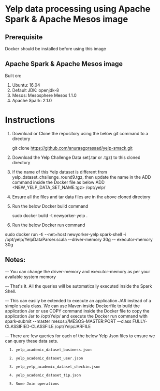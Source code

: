 # Yelp data processing using Apache Spark & Apache Mesos image

## Prerequisite
Docker should be installed before using this image

## Apache Spark & Apache Mesos image

Built on:

1. Ubuntu: 16.04
2. Default JDK: openjdk-8
3. Mesos: Mesosphere Mesos 1.1.0
4. Apache Spark: 2.1.0

# Instructions

1. Download or Clone the repository using the below git command to a directory

      git clone https://github.com/anuraagprasaad/yelp-smack.git

2. Download the Yelp Challenge Data set(.tar or .tgz) to this cloned directory

3. If the name of this Yelp dataset is different from yelp_dataset_challenge_round9.tgz, then update the name in the ADD command inside the Docker file as below
  ADD <NEW_YELP_DATA_SET_NAME.tgz> /opt/yelp/

4. Ensure all the files and tar data files are in the above cloned directory

5. Run the below Docker build command

      sudo docker build -t newyorker-yelp .

6. Run the below Docker run command

  sudo docker run -ti --net=host newyorker-yelp spark-shell -i /opt/yelp/YelpDataParser.scala --driver-memory 30g -- executor-memory 30g

## Notes:

-- You can change the driver-memory and executor-memory as per your available system memory 

-- That's it. All the queries will be automatically executed inside the Spark Shell.

-- This can easily be extended to execute an application JAR instead of a simple scala class. We can use Maven inside Dockerfile to build the application Jar or use COPY command inside the Docker file to copy the application Jar to /opt/Yelp/ and execute the Docker run command with spark-submit --master mesos://MESOS-MASTER:PORT --class FULLY-CLASSIFIED-CLASSFILE /opt/Yelp/JARFILE

-- There are few queries for each of the below Yelp Json files to ensure we can query these data sets.

      1. yelp_academic_dataset_business.json

      2. yelp_academic_dataset_user.json
      
      3. yelp_yelp_academic_dataset_checkin.json
      
      4. yelp_academic_dataset_tip.json
      
      5. Some Join operations
       
